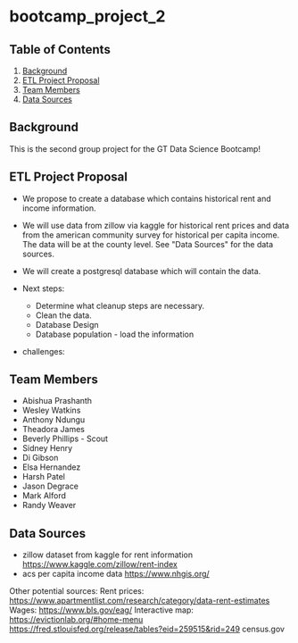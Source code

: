 # bootcamp_project_2

## Table of Contents
1. [Background](#background)
2. [ETL Project Proposal](#etlprojectproposal)
3. [Team Members](#teammembers)
4. [Data Sources](#datasources)

## Background
This is the second group project for the GT Data Science Bootcamp!

## ETL Project Proposal
* We propose to create a database which contains historical rent and income information. 

* We will use data from zillow via kaggle for historical rent prices and data from the american community survey for historical per capita income. The data will be at the county level. See "Data Sources" for the data sources. 

 * We will create a postgresql database which will contain the data. 

* Next steps:
  * Determine what cleanup steps are necessary. 
  * Clean the data. 
  * Database Design
  * Database population - load the information

* challenges:

## Team Members
* Abishua Prashanth
* Wesley Watkins
* Anthony Ndungu
* Theadora James
* Beverly Phillips - Scout
* Sidney Henry
* Di Gibson
* Elsa Hernandez
* Harsh Patel
* Jason Degrace
* Mark Alford
* Randy Weaver

## Data Sources
* zillow dataset from kaggle for rent information
https://www.kaggle.com/zillow/rent-index
* acs per capita income data
https://www.nhgis.org/

Other potential sources:
Rent prices: https://www.apartmentlist.com/research/category/data-rent-estimates
Wages: https://www.bls.gov/eag/
Interactive map: https://evictionlab.org/#home-menu
https://fred.stlouisfed.org/release/tables?eid=259515&rid=249
census.gov
